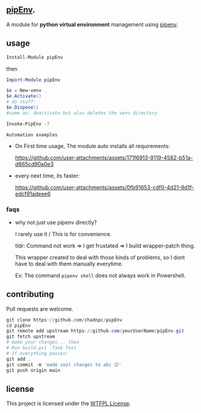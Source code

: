 ﻿## [**pipEnv**](https://www.powershellgallery.com/packages/pipEnv).

A module for **python virtual environment** management using [pipenv](https://pipenv.pypa.io/en/latest/).


## usage

```PowerShell
Install-Module pipEnv
```

then

```PowerShell
Import-Module pipEnv

$e = New-venv .
$e.Activate()
# do stuff:
$e.Dispose()
#same as: deactivate but also deletes the venv directory

Invoke-PipEnv -?
```

`Automation examples`

- On First time usage, The module auto installs all requirements:

  https://github.com/user-attachments/assets/171f6913-9119-4582-b51a-d865cd90a0e3


- every next time, its faster:

  https://github.com/user-attachments/assets/0fb91653-cdf0-4d21-9d1f-edcf91adeee6

### faqs

- why not just use pipenv directly?

  I rarely use it / This is for convenience.

  tldr: Command not work => I get frustated => I build wrapper-patch thing.

  This wrapper created to deal with those kinds of problems, so I dont have to deal with them manually everytime.

  Ex: The command `pipenv shell` does not always work in Powershell.


## contributing

Pull requests are welcome.

```PowerShell
git clone https://github.com/chadnpc/pipEnv
cd pipEnv
git remote add upstream https://github.com/yourUserName/pipEnv.git
git fetch upstream
# make your changes... then
# Run build.ps1 -Task Test
# If everything passes:
git add .
git commit -m 'made cool changes to abc 😊'
git push origin main
```

## license

This project is licensed under the [WTFPL License](LICENSE).
